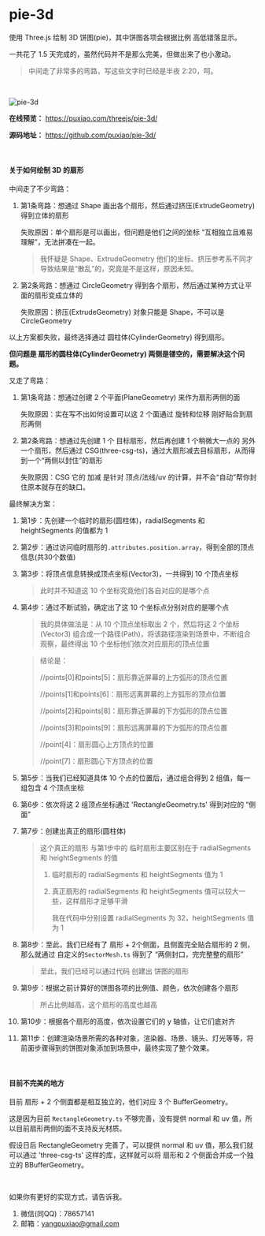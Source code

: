 # pie-3d

使用 Three.js 绘制 3D 饼图(pie)，其中饼图各项会根据比例 高低错落显示。

一共花了 1.5 天完成的，虽然代码并不是那么完美，但做出来了也小激动。

> 中间走了非常多的弯路，写这些文字时已经是半夜 2:20，呵。



<br>

![pie-3d](https://puxiao.com/temp/pie_3d.jpg)

**在线预览：** https://puxiao.com/threejs/pie-3d/

**源码地址：** https://github.com/puxiao/pie-3d/



<br>

#### 关于如何绘制 3D 的扇形

中间走了不少弯路：

1. 第1条弯路：想通过 Shape 画出各个扇形，然后通过挤压(ExtrudeGeometry) 得到立体的扇形

   失败原因：单个扇形是可以画出，但问题是他们之间的坐标 “互相独立且难易理解”，无法拼凑在一起。

   > 我怀疑是 Shape、ExtrudeGeometry 他们的坐标、挤压参考系不同才导致结果是“散乱”的，究竟是不是这样，原因未知。

2. 第2条弯路：想通过 CircleGeometry 得到各个扇形，然后通过某种方式让平面的扇形变成立体的

   失败原因：挤压(ExtrudeGeometry) 对象只能是 Shape，不可以是 CircleGeometry

以上方案都失败，最终选择通过 圆柱体(CylinderGeometry) 得到扇形。

**但问题是 扇形的圆柱体(CylinderGeometry) 两侧是镂空的，需要解决这个问题。**

又走了弯路：

1. 第1条弯路：想通过创建 2 个平面(PlaneGeometry) 来作为扇形两侧的面

   失败原因：实在写不出如何设置可以这 2 个面通过 旋转和位移 刚好贴合到扇形两侧

2. 第2条弯路：想通过先创建 1 个 目标扇形，然后再创建 1 个稍微大一点的 另外一个扇形，然后通过 CSG(three-csg-ts)，通过大扇形减去目标扇形，从而得到一个“两侧以封住”的扇形

   失败原因：CSG 它的 加减 是针对 顶点/法线/uv 的计算，并不会“自动”帮你封住原本就存在的缺口。

最终解决方案：

1. 第1步：先创建一个临时的扇形(圆柱体)，radialSegments 和 heightSegments 的值都为 1

2. 第2步：通过访问临时扇形的`.attributes.position.array`，得到全部的顶点信息(共30个数值)

3. 第3步：将顶点信息转换成顶点坐标(Vector3)，一共得到 10 个顶点坐标

   > 此时并不知道这 10 个坐标究竟他们各自对应的是哪个点

4. 第4步：通过不断试验，确定出了这 10 个坐标点分别对应的是哪个点

   > 我的具体做法是：从 10 个顶点坐标取出 2 个，然后将这 2 个坐标(Vector3) 组合成一个路径(Path)，将该路径渲染到场景中，不断组合观察，最终得出 10 个坐标他们依次对应扇形的顶点位置

   > 结论是：
   >
   > //points[0]和points[5]：扇形靠近屏幕的上方弧形的顶点位置
   >
   > //points[1]和points[6]：扇形远离屏幕的上方弧形的顶点位置
   >
   > //points[2]和points[8]：扇形靠近屏幕的下方弧形的顶点位置
   >
   > //points[3]和points[9]：扇形远离屏幕的下方弧形的顶点位置
   >
   > //point[4]：扇形圆心上方顶点的位置
   >
   > //point[7]：扇形圆心下方顶点的位置

5. 第5步：当我们已经知道具体 10 个点的位置后，通过组合得到 2 组值，每一组包含 4 个顶点坐标

6. 第6步：依次将这 2 组顶点坐标通过 'RectangleGeometry.ts' 得到对应的 “侧面”

7. 第7步：创建出真正的扇形(圆柱体)

   > 这个真正的扇形 与第1步中的 临时扇形主要区别在于 radialSegments 和 heightSegments 的值
   >
   > 1. 临时扇形的 radialSegments 和 heightSegments 值为 1
   >
   > 2. 真正扇形的 radialSegments 和 heightSegments 值可以较大一些，这样扇形才足够平滑
   >
   >    我在代码中分别设置 radialSegments 为 32，heightSegments 值为 1

8. 第8步：至此，我们已经有了 扇形 + 2个侧面，且侧面完全贴合扇形的 2 侧，那么就通过 自定义的`SectorMesh.ts` 得到了 “两侧封口，完完整整的扇形”

   > 至此，我们已经可以通过代码 创建出 饼图的扇形

9. 第9步：根据之前计算好的饼图各项的比例值、颜色，依次创建各个扇形

   > 所占比例越高，这个扇形的高度也越高

10. 第10步：根据各个扇形的高度，依次设置它们的 y 轴值，让它们底对齐

11. 第11步：创建渲染场景所需的各种对象，渲染器、场景、镜头、灯光等等，将前面步骤得到的饼图对象添加到场景中，最终实现了整个效果。



<br>

#### 目前不完美的地方

目前 扇形 + 2 个侧面都是相互独立的，他们对应 3 个 BufferGeometry。

这是因为目前 `RectangleGeometry.ts` 不够完善，没有提供 normal 和 uv 值，所以目前扇形两侧的面不支持反光材质。

假设日后 RectangleGeometry 完善了，可以提供 normal 和 uv 值，那么我们就可以通过 'three-csg-ts' 这样的库，这样就可以将 扇形和 2 个侧面合并成一个独立的 BBufferGeometry。



<br>

如果你有更好的实现方式，请告诉我。

1. 微信(同QQ)：78657141
2. 邮箱：yangpuxiao@gmail.com

